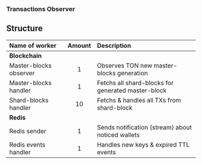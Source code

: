 ### Transactions Observer
## Structure
|Name of worker|Amount|Description|
|:-------------|:----:|:----------|
|**Blockchain**||
|Master-blocks observer|1|Observes TON new master-blocks generation|
|Master-blocks handler|1|Fetchs all shard-blocks for generated master-block|
|Shard-blocks handler|10|Fetchs & handles all TXs from shard-block|
|**Redis**||
|Redis sender|1|Sends notification (stream) about noticed wallets|
|Redis events handler|1|Handles new keys & expired TTL events|